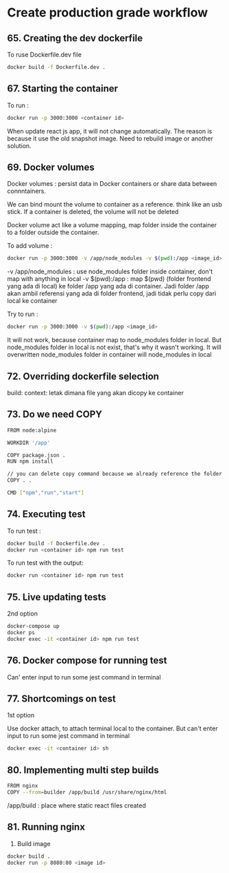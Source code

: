 # Create production grade workflow

## 65. Creating the dev dockerfile

To ruse Dockerfile.dev file

```sh
docker build -f Dockerfile.dev .
```

## 67. Starting the container

To run :

```sh
docker run -p 3000:3000 <container id>
```

When update react js app, it will not change automatically. The reason is because it use the old snapshot image. Need to rebuild image or another solution.

## 69. Docker volumes

Docker volumes : persist data in Docker containers or share data between connntainers.

We can bind mount the volume to container as a reference. think like an usb stick. If a container is deleted, the volume will not be deleted


Docker volume act like a volume mapping, map folder inside the container to a folder outside the container.

To add volume :

```sh
docker run -p 3000:3000 -v /app/node_modules -v $(pwd):/app <image_id>
```

-v /app/node_modules : use node_modules folder inside container, don't map with anything in local
-v $(pwd):/app : map $(pwd) (folder frontend yang ada di local) ke folder /app yang ada di container. Jadi folder /app akan ambil referensi yang ada di folder frontend, jadi tidak perlu copy dari local ke container

Try to run :

```sh
docker run -p 3000:3000 -v $(pwd):/app <image_id>
```

It will not work, because container map to node_modules folder in local. But node_modules folder in local is not exist, that's why it wasn't working. It will overwritten node_modules folder in container will node_modules in local

## 72. Overriding dockerfile selection

build: 
      context: letak dimana file yang akan dicopy ke container

## 73. Do we need COPY

```sh
FROM node:alpine

WORKDIR '/app'

COPY package.json .
RUN npm install

// you can delete copy command because we already reference the folder from local to container
COPY . .

CMD ["npm","run","start"]
```

## 74. Executing test

To run test :

```sh
docker build -f Dockerfile.dev .
docker run <container id> npm run test
```

To run test with the output:

```sh
docker run <container id> npm run test
```

## 75. Live updating tests

2nd option

```sh
docker-compose up
docker ps
docker exec -it <container id> npm run test
```

## 76. Docker compose for running test

Can' enter input to run some jest command in terminal

## 77. Shortcomings on test


1st option

Use docker attach, to attach terminal local to the container. But can't enter input to run some jest command in terminal

```sh
docker exec -it <container id> sh
```

## 80. Implementing multi step builds

```sh
FROM nginx
COPY --from=builder /app/build /usr/share/nginx/html
```

/app/build : place where static react files created

## 81. Running nginx

1. Build image

```sh
docker build .
docker run -p 8080:80 <image id>
```